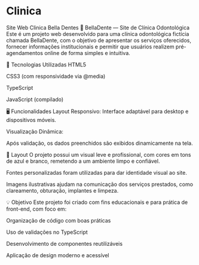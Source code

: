 # Clinica
Site Web Clinica Bella Dentes
🦷 BellaDente — Site de Clínica Odontológica
Este é um projeto web desenvolvido para uma clínica odontológica fictícia chamada BellaDente, com o objetivo de apresentar os serviços oferecidos, fornecer informações institucionais e permitir que usuários realizem pré-agendamentos online de forma simples e intuitiva.

🔧 Tecnologias Utilizadas
HTML5

CSS3 (com responsividade via @media)

TypeScript

JavaScript (compilado)

🖥️ Funcionalidades
Layout Responsivo: Interface adaptável para desktop e dispositivos móveis.

Visualização Dinâmica:

Após validação, os dados preenchidos são exibidos dinamicamente na tela.

📸 Layout
O projeto possui um visual leve e profissional, com cores em tons de azul e branco, remetendo a um ambiente limpo e confiável.

Fontes personalizadas foram utilizadas para dar identidade visual ao site.

Imagens ilustrativas ajudam na comunicação dos serviços prestados, como clareamento, obturação, implantes e limpeza.

💡 Objetivo
Este projeto foi criado com fins educacionais e para prática de front-end, com foco em:

Organização de código com boas práticas

Uso de validações no TypeScript

Desenvolvimento de componentes reutilizáveis

Aplicação de design moderno e acessível
